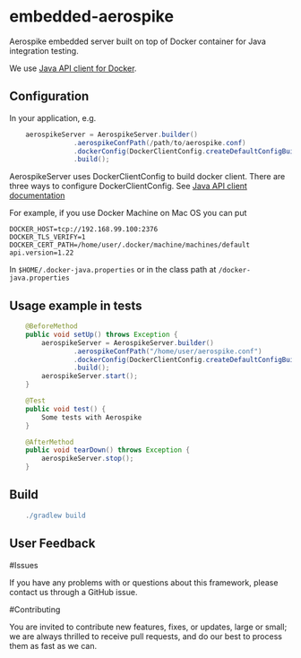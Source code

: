 # embedded-aerospike
Aerospike embedded server built on top of Docker container for Java integration testing.

We use [Java API client for Docker](https://github.com/docker-java/docker-java "Java API client for Docker").

## Configuration

In your application, e.g.
```java
    aerospikeServer = AerospikeServer.builder()
                .aerospikeConfPath(/path/to/aerospike.conf)
                .dockerConfig(DockerClientConfig.createDefaultConfigBuilder().build())
                .build();
```
AerospikeServer uses DockerClientConfig to build docker client.
There are three ways to configure DockerClientConfig. See [Java API client documentation](https://github.com/docker-java/docker-java/blob/master/README.md "Java API client documentation")

For example, if you use Docker Machine on Mac OS you can put

    DOCKER_HOST=tcp://192.168.99.100:2376
    DOCKER_TLS_VERIFY=1
    DOCKER_CERT_PATH=/home/user/.docker/machine/machines/default
    api.version=1.22

In `$HOME/.docker-java.properties` or in the class path at `/docker-java.properties`

## Usage example in tests
```java
    @BeforeMethod
    public void setUp() throws Exception {
        aerospikeServer = AerospikeServer.builder()
                .aerospikeConfPath("/home/user/aerospike.conf")
                .dockerConfig(DockerClientConfig.createDefaultConfigBuilder().build())
                .build();
        aerospikeServer.start();
    }

    @Test
    public void test() {
        Some tests with Aerospike
    }

    @AfterMethod
    public void tearDown() throws Exception {
        aerospikeServer.stop();
    }
```
## Build

```gradle
    ./gradlew build
```
## User Feedback

#Issues

If you have any problems with or questions about this framework, please contact us through a GitHub issue.

#Contributing

You are invited to contribute new features, fixes, or updates, large or small; we are always thrilled to receive pull requests, and do our best to process them as fast as we can.
